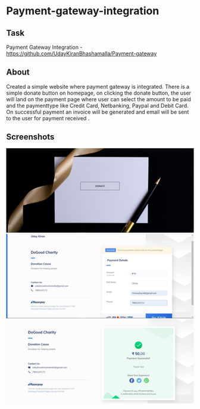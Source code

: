 # Payment-gateway-integration
## Task
Payment Gateway Integration - https://github.com/UdayKiranBhashamalla/Payment-gateway

## About
Created a simple website where payment gateway is integrated. There is a simple donate button on homepage, on clicking the donate button, the user will land on the payment page where user can select the amount to be paid and the paymenttype like Credit Card, Netbanking, Paypal and Debit Card. On successful payment an invoice will be generated and email will be sent to the user for payment received .

## Screenshots
<img src="Screenshots/homepage.jpg"><br>
<img src="Screenshots/payment.jpg"><br>
<img src="Screenshots/payment successful.jpg"><br>
